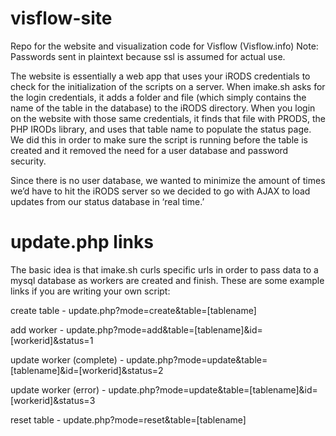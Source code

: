 visflow-site
============
Repo for the website and visualization code for Visflow (Visflow.info)
Note: Passwords sent in plaintext because ssl is assumed for actual use.

The website is essentially a web app that uses your iRODS credentials to 
check for the initialization of the scripts on a server.
When imake.sh asks for the login credentials, it adds a folder and file 
(which simply contains the name of the table in the database) to the iRODS 
directory. When you login on the website with those same credentials, it 
finds that file with PRODS, the PHP IRODs library, and uses that table 
name to populate the status page. We did this in order to make sure the 
script is running before the table is created and it removed the need for
a user database and password security.

Since there is no user database, we wanted to minimize the amount of times
we’d have to hit the iRODS server so we decided to go with AJAX to load 
updates from our status database in ‘real time.’

update.php links
============
The basic idea is that imake.sh curls specific urls in order to pass data to a mysql database as workers are created and finish. These are some example links if you are writing your own script:

create table - update.php?mode=create&table=[tablename]

add worker - update.php?mode=add&table=[tablename]&id=[workerid]&status=1

update worker (complete) - update.php?mode=update&table=[tablename]&id=[workerid]&status=2

update worker (error) - update.php?mode=update&table=[tablename]&id=[workerid]&status=3

reset table - update.php?mode=reset&table=[tablename]


